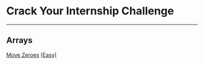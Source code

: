 # Crack Your Internship Challenge
---
## Arrays
[Move Zeroes](https://leetcode.com/problems/move-zeroes/description/) [(Easy)](/Arrays/Move%20Zeroes(Easy).txt)
